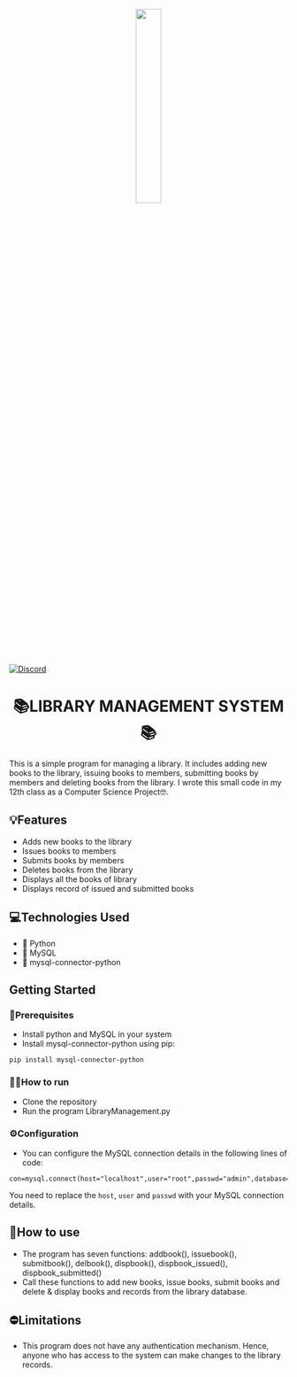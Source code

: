 <p align="center">
  <img src=https://i.ibb.co/0FQXjkb/pngegg-1.png width="30%" height="30%">
</p>

[![Discord](https://img.shields.io/badge/Discord-%235865F2.svg?style=for-the-badge&logo=discord&logoColor=white&link=https://discord.com/users/528161316033265674)](https://discord.com/users/528161316033265674)


<h1 align="center">📚LIBRARY MANAGEMENT SYSTEM📚</h1>
 
This is a simple program for managing a library. It includes adding new books to the library, issuing books to members, submitting books by members and deleting books from the library. I wrote this small code in my 12th class as a Computer Science Project🤓.

## 💡Features

* Adds new books to the library
* Issues books to members
* Submits books by members
* Deletes books from the library
* Displays all the books of library
* Displays record of issued and submitted books

## 💻Technologies Used

* 🐍 Python
* 💾 MySQL
* 🔌 mysql-connector-python

## Getting Started

### 🧩Prerequisites

* Install python and MySQL in your system
* Install mysql-connector-python using pip:
```
pip install mysql-connector-python
```

### 🏃‍♂️How to run

* Clone the repository
* Run the program LibraryManagement.py

### ⚙️Configuration

* You can configure the MySQL connection details in the following lines of code:
```
con=mysql.connect(host="localhost",user="root",passwd="admin",database="library")
```
  You need to replace the `host`, `user` and `passwd` with your MySQL connection details.

## 🤔How to use
* The program has seven functions: addbook(), issuebook(), submitbook(), delbook(), dispbook(), dispbook_issued(), dispbook_submitted()
* Call these functions to add new books, issue books, submit books and delete & display books and records from the library database.

## ⛔Limitations

* This program does not have any authentication mechanism. Hence, anyone who has access to the system can make changes to the library records.
